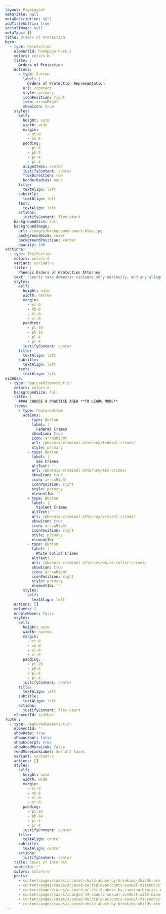 ```yaml
---
layout: PageLayout
metaTitle: null
metaDescription: null
addTitleSuffix: true
socialImage: null
metaTags: []
title: Orders of Protection
hero:
  - type: HeroSection
    elementId: homepage-hero-1
    colors: colors-b
    title: |
      Orders of Protection
    actions:
      - type: Button
        label: |
          Orders of Protection Representation
        url: /contact
        style: primary
        iconPosition: right
        icon: arrowRight
        showIcon: true
    styles:
      self:
        height: auto
        width: wide
        margin:
          - mt-0
          - mb-0
        padding:
          - pt-8
          - pb-8
          - pr-4
          - pl-4
        alignItems: center
        justifyContent: center
        flexDirection: row
        borderRadius: none
      title:
        textAlign: left
      subtitle:
        textAlign: left
      text:
        textAlign: left
      actions:
        justifyContent: flex-start
    backgroundSize: full
    backgroundImage:
      url: /images/background-court-blue.jpg
      backgroundSize: cover
      backgroundPosition: center
      opacity: 100
sections:
  - type: TextSection
    colors: colors-d
    variant: variant-a
    title: |
      Phoenix Orders of Protection Attorney
    text: "Courts take domestic violence very seriously, and any allegation can seriously affect the rights of the accused. If you are seeking protection against domestic violence or abuse, you can obtain a restraining order or order of protection for you and your children. At Blumberg & Associates, we represent parties seeking protection and individuals needing defense in domestic violence cases.\n\nWe can protect your security and your rights in domestic violence or domestic abuse cases. Contact our\_**Phoenix orders of protection attorneys**\_for an immediate consultation.\n\nTaking immediate action can preserve your security and affect the outcome of your case.\n\n## DOMESTIC VIOLENCE AND DIVORCE\n\nSpousal abuse includes emotional abuse, verbal abuse and threats, and may lead to marriage dissolution or legal separation. If you are a victim, you can protect your rights through the legal process with an order of protection or a restraining order. If you are the alleged abuser, a conviction could affect your rights to custody and property. Our attorneys are experienced in protecting the rights of victims and alleged abusers.\n\n## RESTRAINING ORDERS AND ORDERS FOR PROTECTION\n\nIf the judge deems abuse a valid claim, the order is issued even if the other side is not present. The order goes into effect once it is served on the other party. The order is in effect for one year after it is served.\n\nYou have the right to contest a restraining order anytime within that year after it is served on you.\n\nYou have the right to a hearing within 10 days of request to contest the order. If the other side doesn’t show up, it gets thrown out. Contact us to protect your rights involving orders for protection.\n\n## CHILD ABUSE AND CHILD CUSTODY\n\nIf your child has suffered emotional abuse, physical abuse or sexual abuse, we can help you obtain a restraining order or take necessary action to limit the rights of the abuser in your case. If you are seeking a divorce in a child abuse case, we can also address concurrent issues involving custody, and parenting time.\n\n## PROTECTION FOR VICTIMS OF ABUSE\n\nOur family law attorneys understand that you and your family are facing a very difficult time. We understand that leaving an abuser is very emotional and that you are seeking protection out of necessity. We provide our clients with the sound counsel and support they need and the aggressive advocacy that gets results in court.\n\nContact Blumberg & Associates, for a consultation with an experienced Phoenix, Arizona, family law and parenting time lawyer – evening and weekend hours by appointment.\n\nContact Blumberg & Associates\_for a consultation with an experienced Phoenix, Arizona, family law attorney.\n"
    styles:
      self:
        height: auto
        width: narrow
        margin:
          - mt-0
          - mb-0
          - ml-0
          - mr-0
        padding:
          - pt-16
          - pb-16
          - pl-4
          - pr-4
        justifyContent: center
      title:
        textAlign: left
      subtitle:
        textAlign: left
      text:
        textAlign: left
sidebar:
  - type: FeaturedItemsSection
    colors: colors-e
    backgroundSize: full
    title: |
      #### CHOOSE A PRACTICE AREA **TO LEARN MORE**
    items:
      - type: FeaturedItem
        actions:
          - type: Button
            label: |
              Federal Crimes
            showIcon: true
            icon: arrowRight
            url: /phoenix-criminal-attorney/federal-crimes/
            style: primary
          - type: Button
            label: |
              Sex Crimes
            altText: ''
            url: /phoenix-criminal-attorney/sex-crimes/
            showIcon: true
            icon: arrowRight
            iconPosition: right
            style: primary
            elementId: ''
          - type: Button
            label: |
              Violent Crimes
            altText: ''
            url: /phoenix-criminal-attorney/violent-crimes/
            showIcon: true
            icon: arrowRight
            iconPosition: right
            style: primary
            elementId: ''
          - type: Button
            label: |
              White Collar Crimes
            altText: ''
            url: /phoenix-criminal-attorney/white-collar-crimes/
            showIcon: true
            icon: arrowRight
            iconPosition: right
            style: primary
            elementId: ''
        styles:
          self:
            textAlign: left
    actions: []
    columns: 1
    enableHover: false
    styles:
      self:
        height: auto
        width: narrow
        margin:
          - mt-0
          - mb-0
          - ml-0
          - mr-0
        padding:
          - pt-20
          - pb-8
          - pl-8
          - pr-4
        justifyContent: center
      title:
        textAlign: left
      subtitle:
        textAlign: left
      actions:
        justifyContent: flex-start
    elementId: sidebar
footer:
  - type: FeaturedCasesSection
    elementId: ''
    showDate: true
    showAuthor: false
    showExcerpt: true
    showReadMoreLink: false
    readMoreLinkLabel: See All Cases
    variant: variant-b
    actions: []
    styles:
      self:
        height: auto
        width: wide
        margin:
          - mt-0
          - mb-0
          - ml-0
          - mr-0
        padding:
          - pt-24
          - pb-24
          - pl-4
          - pr-4
        justifyContent: center
      title:
        textAlign: center
      subtitle:
        textAlign: center
      actions:
        justifyContent: center
    title: Cases of Interest
    subtitle: ''
    colors: colors-e
    posts:
      - content/pages/cases/accused-child-abuse-by-breaking-childs-arm.md
      - content/pages/cases/accused-multiple-accounts-sexual-misconduct.md
      - content/pages/cases/accused-or-child-abuse-by-causing-bruises.md
      - content/pages/cases/charged-19-counts-sexual-conduct-with-minor.md
      - content/pages/cases/accused-multiple-accounts-sexual-misconduct.md
      - content/pages/cases/accused-child-abuse-by-breaking-childs-arm.md
---
```

